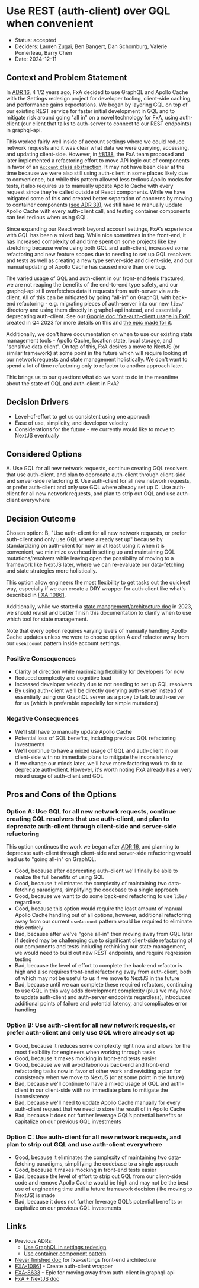 # Use REST (auth-client) over GQL when convenient

- Status: accepted
- Deciders: Lauren Zugai, Ben Bangert, Dan Schomburg, Valerie Pomerleau, Barry Chen
- Date: 2024-12-11

## Context and Problem Statement

In [ADR 16](https://github.com/mozilla/fxa/blob/main/docs/adr/0016-use-graphql-and-apollo-for-settings-redesign.md), 4 1/2 years ago, FxA decided to use GraphQL and Apollo Cache with the Settings redesign project for developer tooling, client-side caching, and performance gains expectations. We began by layering GQL on top of our existing REST service for faster initial development in GQL and to mitigate risk around going "all in" on a novel technology for FxA, using auth-client (our client that talks to auth-server to connect to our REST endpoints) in graphql-api.

This worked fairly well inside of account settings where we could reduce network requests and it was clear what data we were querying, accessing, and updating client-side. However, in [#8138](https://github.com/mozilla/fxa/pull/8138), the FxA team proposed and later implemented a refactoring effort to move API logic out of components in favor of an [`Account` class abstraction](https://github.com/mozilla/fxa/blob/2d130ed6a0cffa2394a6e1f13a6992140630dd84/packages/fxa-settings/src/models/Account.ts). It may not have been clear at the time because we were also still using auth-client in some places likely due to convenience, but while this pattern allowed less tedious Apollo mocks for tests, it also requires us to manually update Apollo Cache with every request since they're called outside of React components. While we have mitigated some of this and created better separation of concerns by moving to container components ([see ADR 39](https://github.com/mozilla/fxa/blob/main/docs/adr/0039-use-react-container-component-abstraction.md)), we still have to manually update Apollo Cache with every auth-client call, and testing container components can feel tedious when using GQL.

Since expanding our React work beyond account settings, FxA's experience with GQL has been a mixed bag. While nice sometimes in the front-end, it has increased complexity of and time spent on some projects like key stretching because we're using both GQL and auth-client, increased some refactoring and new feature scopes due to needing to set up GQL resolvers and tests as well as creating a new type server-side and client-side, and our manual updating of Apollo Cache has caused more than one bug.

The varied usage of GQL and auth-client in our front-end feels fractured, we are not reaping the benefits of the end-to-end type safety, and our graphql-api still overfetches data it requests from auth-server via auth-client. All of this can be mitigated by going "all-in" on GraphQL with back-end refactoring - e.g. migrating pieces of auth-server into our new `libs/` directory and using them directly in graphql-api instead, and essentially deprecating auth-client. See our [Google doc "fxa-auth-client usage in FxA"](https://docs.google.com/document/d/1cXoINF50KIUvR1tp22qdZCS3YwN6kMNtdD2kvWN6xPk/edit) created in Q4 2023 for more details on this and [the epic made for it](https://mozilla-hub.atlassian.net/browse/FXA-8633).

Additionally, we don't have documentation on when to use our existing state management tools - Apollo Cache, location state, local storage, and "sensitive data client". On top of this, FxA desires a move to NextJS (or similar framework) at some point in the future which will require looking at our network requests and state management holistically. We don't want to spend a lot of time refactoring only to refactor to another approach later.

This brings us to our question: what do we want to do in the meantime about the state of GQL and auth-client in FxA?

## Decision Drivers

- Level-of-effort to get us consistent using one approach
- Ease of use, simplicity, and developer velocity
- Considerations for the future - we currently would like to move to NextJS eventually

## Considered Options

A. Use GQL for all new network requests, continue creating GQL resolvers that use auth-client, and plan to deprecate auth-client through client-side and server-side refactoring
B. Use auth-client for all new network requests, or prefer auth-client and only use GQL where already set up
C. Use auth-client for all new network requests, and plan to strip out GQL and use auth-client everywhere

## Decision Outcome

Chosen option: B, "Use auth-client for all new network requests, or prefer auth-client and only use GQL where already set up" because by standardizing on auth-client for now or at least using it when it is convenient, we minimize overhead in setting up and maintaining GQL mutations/resolvers while leaving open the possibility of moving to a framework like NextJS later, where we can re-evaluate our data-fetching and state strategies more holistically.

This option allow engineers the most flexibility to get tasks out the quickest way, especially if we can create a DRY wrapper for auth-client like what's described in [FXA-10861](https://mozilla-hub.atlassian.net/browse/FXA-10861).

Additionally, while we started a [state management/architecture doc](https://docs.google.com/document/d/17dCwjxhxBKXDclkydmPHD91Pj3suIFihR6fZw6m126Q/edit?tab=t.0#heading=h.3neqekw0gen1) in 2023, we should revisit and better finish this documentation to clarify when to use which tool for state management.

Note that every option requires varying levels of manually handling Apollo Cache updates unless we were to choose option A _and_ refactor away from our `useAccount` pattern inside account settings.

### Positive Consequences

- Clarity of direction while maximizing flexibility for developers for now
- Reduced complexity and cognitive load
- Increased developer velocity due to not needing to set up GQL resolvers
- By using auth-client we'll be directly querying auth-server instead of essentially using our GraphQL server as a proxy to talk to auth-server for us (which is preferable especially for simple mutations)

### Negative Consequences

- We'll still have to manually update Apollo Cache
- Potential loss of GQL benefits, including previous GQL refactoring investments
- We'll continue to have a mixed usage of GQL and auth-client in our client-side with no immediate plans to mitigate the inconsistency
- If we change our minds later, we'll have more factoring work to do to deprecate auth-client. However, it's worth noting FxA already has a very mixed usage of auth-client and GQL

## Pros and Cons of the Options

### Option A: Use GQL for all new network requests, continue creating GQL resolvers that use auth-client, and plan to deprecate auth-client through client-side and server-side refactoring

This option continues the work we began after [ADR 16](https://github.com/mozilla/fxa/blob/main/docs/adr/0016-use-graphql-and-apollo-for-settings-redesign.md), and planning to deprecate auth-client through client-side and server-side refactoring would lead us to "going all-in" on GraphQL.

- Good, because after deprecating auth-client we'll finally be able to realize the full benefits of using GQL
- Good, because it eliminates the complexity of maintaining two data-fetching paradigms, simplifying the codebase to a single approach
- Good, because we want to do some back-end refactoring to use `libs/` regardless
- Good, because this option would require the least amount of manual Apollo Cache handling out of all options, however, additional refactoring away from our current `useAccount` pattern would be required to eliminate this entirely
- Bad, because after we've "gone all-in" then moving away from GQL later if desired may be challenging due to significant client-side refactoring of our components and tests including rethinking our state management, we would need to build out new REST endpoints, and require regression testing
- Bad, because the level of effort to complete the back-end refactor is high and also requires front-end refactoring away from auth-client, both of which may not be useful to us if we move to NextJS in the future
- Bad, because until we can complete these required refactors, continuing to use GQL in this way adds development complexity (plus we may have to update auth-client and auth-server endpoints regardless), introduces additional points of failure and potential latency, and complicates error handling

### Option B: Use auth-client for all new network requests, or prefer auth-client and only use GQL where already set up

- Good, because it reduces some complexity right now and allows for the most flexibility for engineers when working through tasks
- Good, because it makes mocking in front-end tests easier
- Good, because we will avoid laborious back-end and front-end refactoring tasks now in favor of other work and revisiting a plan for consistency when we move to NextJS (or at some point in the future)
- Bad, because we'll continue to have a mixed usage of GQL and auth-client in our client-side with no immediate plans to mitigate the inconsistency
- Bad, because we'll need to update Apollo Cache manually for every auth-client request that we need to store the result of in Apollo Cache
- Bad, because it does not further leverage GQL’s potential benefits or capitalize on our previous GQL investments

### Option C: Use auth-client for all new network requests, and plan to strip out GQL and use auth-client everywhere

- Good, because it eliminates the complexity of maintaining two data-fetching paradigms, simplifying the codebase to a single approach
- Good, because it makes mocking in front-end tests easier
- Bad, because the level of effort to strip out GQL from our client-side code and remove Apollo Cache would be high and may not be the best use of engineering time until a future framework decision (like moving to NextJS) is made
- Bad, because it does not further leverage GQL’s potential benefits or capitalize on our previous GQL investments

## Links

- Previous ADRs:
  - [Use GraphQL in settings redesign](https://github.com/mozilla/fxa/blob/main/docs/adr/0016-use-graphql-and-apollo-for-settings-redesign.md)
  - [Use container component pattern](https://github.com/mozilla/fxa/blob/main/docs/adr/0039-use-react-container-component-abstraction.md)
- [Never finished doc](https://docs.google.com/document/d/1cXoINF50KIUvR1tp22qdZCS3YwN6kMNtdD2kvWN6xPk/edit) for fxa-settings front-end architecture
- [FXA-10861](https://mozilla-hub.atlassian.net/browse/FXA-10861) - Create auth-client wrapper
- [FXA-8633](https://mozilla-hub.atlassian.net/browse/FXA-8633) - Epic for moving away from auth-client in graphql-api
- [FxA + NextJS doc](https://docs.google.com/document/d/1eTWxFclGf_l0NwYefsP0zey8Q9CfrJcmMEZ5XdSXqOY/)
